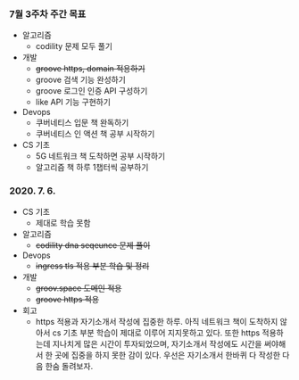### 7월 3주차 주간 목표
- 알고리즘
  - codility 문제 모두 풀기
- 개발
  - ~~groove https, domain 적용하기~~
  - groove 검색 기능 완성하기
  - groove 로그인 인증 API 구성하기
  - like API 기능 구현하기
- Devops
  - 쿠버네티스 입문 책 완독하기
  - 쿠버네티스 인 액션 책 공부 시작하기
- CS 기초
  - 5G 네트워크 책 도착하면 공부 시작하기
  - 알고리즘 책 하루 1챕터씩 공부하기


### 2020. 7. 6.
- CS 기초
  - 제대로 학습 못함
- 알고리즘
  - ~~codility dna seqeunce 문제 풀이~~
- Devops
  - ~~ingress tls 적용 부분 학습 및 정리~~
- 개발
  - ~~groov.space 도메인 적용~~
  - ~~groove https 적용~~
- 회고
  - https 적용과 자기소개서 작성에 집중한 하루. 아직 네트워크 책이 도착하지 않아서 cs 기초 부분 학습이 제대로 이루어 지지못하고 있다. 또한 https 적용하는데 지나치게 많은 시간이 투자되었으며, 자기소개서 작성에도 시간을 써야해서 한 곳에 집중을 하지 못한 감이 있다. 우선은 자기소개서 한바퀴 다 작성한 다음 한숨 돌려보자.

